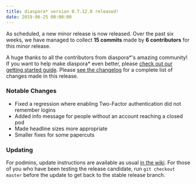 ```yaml
---
title: diaspora* version 0.7.12.0 released!
date: 2019-06-25 00:00:00
---
```


As scheduled, a new minor release is now released. Over the past six weeks, we have managed to collect **15 commits** made by **6 contributors** for this minor release.

A huge thanks to all the contributors from diaspora\*'s amazing community! If you want to help make diaspora* even better, please [check out our getting started guide](https://wiki.diasporafoundation.org/Getting_started_with_contributing). Please [see the changelog](https://github.com/diaspora/diaspora/releases/tag/v0.7.12.0) for a complete list of changes made in this release.

### Notable Changes

* Fixed a regression where enabling Two-Factor authentication did not remember logins
* Added info message for people without an account reaching a closed pod
* Made headline sizes more appropriate
* Smaller fixes for some papercuts

### Updating

For podmins, update instructions are available as usual [in the wiki](https://wiki.diasporafoundation.org/Updating#Updating_a_production_install_to_a_new_minor_version). For those of you who have been testing the release candidate, run `git checkout master` before the update to get back to the stable release branch.
